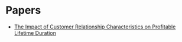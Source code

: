 # Papers
* [The Impact of Customer Relationship Characteristics on Profitable Lifetime Duration](https://pdfs.semanticscholar.org/e7e9/6f01cc48e69f028bb68a272399fd4c435933.pdf)

